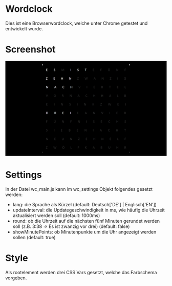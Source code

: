 # Wordclock
Dies ist eine Browserwordclock, welche unter Chrome getestet und entwickelt wurde.

# Screenshot

![Screenshot unter Chrome](./screenshot.png)


# Settings
In der Datei wc_main.js kann im wc_settings Objekt folgendes gesetzt werden:
- lang: die Sprache als Kürzel (default: Deutsch['DE'] | Englisch['EN'])
- updateInterval: die Updategeschwindigkeit in ms, wie häufig die Uhrzeit aktualisiert werden soll (default: 1000ms)
- round: ob die Uhrzeit auf die nächsten fünf Minuten gerundet werden soll (z.B. 3:38 => Es ist zwanzig vor drei) (default: false)
- showMinutePoints: ob Minutenpunkte um die Uhr angezeigt werden sollen (default: true)

# Style
Als rootelement werden drei CSS Vars gesetzt, welche das Farbschema vorgeben.
